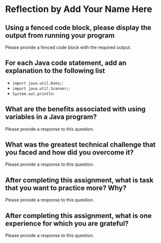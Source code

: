 # Reflection by Add Your Name Here

## Using a fenced code block, please display the output from running your program

Please provide a fenced code block with the required output.

## For each Java code statement, add an explanation to the following list

- `import java.util.Date;`:
- `import java.util.Scanner;`:
- `System.out.println`:

## What are the benefits associated with using variables in a Java program?

Please provide a response to this question.

## What was the greatest technical challenge that you faced and how did you overcome it?

Please provide a response to this question.

## After completing this assignment, what is task that you want to practice more? Why?

Please provide a response to this question.

## After completing this assignment, what is one experience for which you are grateful?

Please provide a response to this question.
